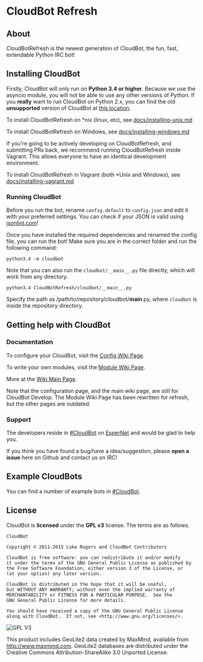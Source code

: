 # CloudBot Refresh

## About

CloudBotRefresh is the newest generation of CloudBot, the fun, fast, extendable Python IRC bot!

## Installing CloudBot

Firstly, CloudBot will only run on **Python 3.4 or higher**. Because we use the asyncio module, you will not be able to use any other versions of Python. If you **really** want to run CloudBot on Python 2.x, you can find the old **unsupported** version of CloudBot at [this location](https://github.com/ClouDev/CloudBot).

To install CloudBotRefresh on *nix (linux, etc), see [docs/installing-unix.md](https://github.com/CloudBotIRC/CloudBotRefresh/blob/python3.4/docs/installing-unix.md)

To install CloudBotRefresh on Windows, see [docs/installing-windows.md](https://github.com/CloudBotIRC/CloudBotRefresh/blob/python3.4/docs/installing-windows.md)

If you're going to be actively developing on CloudBotRefresh, and submitting PRs back, we recommend running CloudBotRefresh inside Vagrant. This allows everyone to have an identical development environment.

To install CloudBotRefresh in Vagrant (both *Unix and Windows), see [docs/installing-vagrant.md](https://github.com/CloudBotIRC/CloudBotRefresh/blob/python3.4/docs/installing-vagrant.md)


### Running CloudBot

Before you run the bot, rename `config.default` to `config.json` and edit it with your preferred settings. You can check if your JSON is valid using [jsonlint.com](http://jsonlint.com/)!

Once you have installed the required dependencies and renamed the config file, you can run the bot! Make sure you are in the correct folder and run the following command:

```
python3.4 -m cloudbot
```

Note that you can also run the `cloudbot/__main__.py` file directly, which will work from any directory.
```
python3.4 CloudBotRefresh/cloudbot/__main__.py
```
Specify the path as /path/to/repository/cloudbot/__main__.py, where `cloudbot` is inside the repository directory.

## Getting help with CloudBot

### Documentation

To configure your CloudBot, visit the [Config Wiki Page](https://github.com/CloudBotIRC/CloudBotRefresh/wiki/Config).

To write your own modules, visit the [Module Wiki Page](https://github.com/CloudBotIRC/CloudBotRefresh/wiki/Writing-Refresh-Modules).

More at the [Wiki Main Page](https://github.com/CloudBotIRC/CloudBotRefresh/wiki).

Note that the configuration page, and the main wiki page, are still for CloudBot Develop. The Module Wiki Page has been
rewritten for refresh, but the other pages are outdated.

### Support

The developers reside in [#CloudBot](irc://irc.esper.net/cloudbot) on [EsperNet](http://esper.net) and would be glad to help you.

If you think you have found a bug/have a idea/suggestion, please **open a issue** here on Github and contact us on IRC!

## Example CloudBots

You can find a number of example bots in [#CloudBot](irc://irc.esper.net/cloudbot "Connect via IRC to #CloudBot on irc.esper.net").

## License

CloudBot is **licensed** under the **GPL v3** license. The terms are as follows.

    CloudBot

    Copyright © 2011-2015 Luke Rogers and CloudBot Contributors

    CloudBot is free software: you can redistribute it and/or modify
    it under the terms of the GNU General Public License as published by
    the Free Software Foundation, either version 3 of the License, or
    (at your option) any later version.

    CloudBot is distributed in the hope that it will be useful,
    but WITHOUT ANY WARRANTY; without even the implied warranty of
    MERCHANTABILITY or FITNESS FOR A PARTICULAR PURPOSE.  See the
    GNU General Public License for more details.

    You should have received a copy of the GNU General Public License
    along with CloudBot.  If not, see <http://www.gnu.org/licenses/>.
    
![GPL V3](https://www.gnu.org/graphics/gplv3-127x51.png)

This product includes GeoLite2 data created by MaxMind, available from
<a href="http://www.maxmind.com">http://www.maxmind.com</a>. GeoLite2 databases are distributed under the Creative Commons Attribution-ShareAlike 3.0 Unported License.
